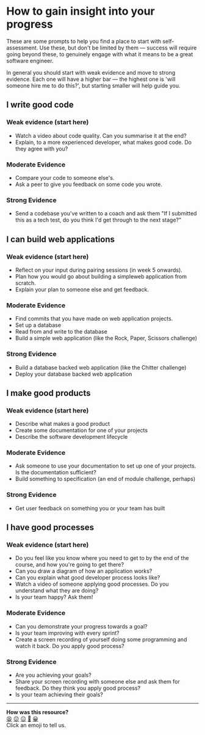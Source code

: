 # How to gain insight into your progress
These are some prompts to help you find a place to start with self-assessment. Use these, but don't be limited by them — success will require going beyond these, to genuinely engage with what it means to be a great software engineer.

In general you should start with weak evidence and move to strong evidence. Each one will have a higher bar — the highest one is 'will someone hire me to do this?', but starting smaller will help guide you.

## I write good code

### Weak evidence (start here)
* Watch a video about code quality.  Can you summarise it at the end?
* Explain, to a more experienced developer, what makes good code.  Do they agree with you?

### Moderate Evidence
* Compare your code to someone else's.
* Ask a peer to give you feedback on some code you wrote.

### Strong Evidence
* Send a codebase you've written to a coach and ask them "If I submitted this as a tech test, do you think I'd get through to the next stage?"

## I can build web applications

### Weak evidence (start here)
* Reflect on your input during pairing sessions (in week 5 onwards).
* Plan how you would go about building a simpleweb application from scratch.
* Explain your plan to someone else and get feedback.

### Moderate Evidence
* Find commits that you have made on web application projects.
* Set up a database
* Read from and write to the database
* Build a simple web application (like the Rock, Paper, Scissors challenge)

### Strong Evidence
* Build a database backed web application (like the Chitter challenge)
* Deploy your database backed web application

## I make good products

### Weak evidence (start here)
* Describe what makes a good product
* Create some documentation for one of your projects
* Describe the software development lifecycle


### Moderate Evidence
* Ask someone to use your documentation to set up one of your projects.  Is the documentation sufficient?
* Build something to specification (an end of module challenge, perhaps)

### Strong Evidence
* Get user feedback on something you or your team has built

## I have good processes 

### Weak evidence (start here)
* Do you feel like you know where you need to get to by the end of the course, and how you're going to get there?
* Can you draw a diagram of how an application works?
* Can you explain what good developer process looks like?
* Watch a video of someone applying good processes.  Do you understand what they are doing?
* Is your team happy?  Ask them!

### Moderate Evidence
* Can you demonstrate your progress towards a goal?
* Is your team improving with every sprint?
* Create a screen recording of yourself doing some programming and watch it back.  Do you apply good process?

### Strong Evidence
* Are you achieving your goals?
* Share your screen recording with someone else and ask them for feedback.  Do they think you apply good process?
* Is your team achieving their goals?

<!-- BEGIN GENERATED SECTION DO NOT EDIT -->

---

**How was this resource?**  
[😫](https://airtable.com/shrUJ3t7KLMqVRFKR?prefill_Repository=makersacademy/course&prefill_File=apprenticeship_starting_pack/progress_insight.md&prefill_Sentiment=😫) [😕](https://airtable.com/shrUJ3t7KLMqVRFKR?prefill_Repository=makersacademy/course&prefill_File=apprenticeship_starting_pack/progress_insight.md&prefill_Sentiment=😕) [😐](https://airtable.com/shrUJ3t7KLMqVRFKR?prefill_Repository=makersacademy/course&prefill_File=apprenticeship_starting_pack/progress_insight.md&prefill_Sentiment=😐) [🙂](https://airtable.com/shrUJ3t7KLMqVRFKR?prefill_Repository=makersacademy/course&prefill_File=apprenticeship_starting_pack/progress_insight.md&prefill_Sentiment=🙂) [😀](https://airtable.com/shrUJ3t7KLMqVRFKR?prefill_Repository=makersacademy/course&prefill_File=apprenticeship_starting_pack/progress_insight.md&prefill_Sentiment=😀)  
Click an emoji to tell us.

<!-- END GENERATED SECTION DO NOT EDIT -->
